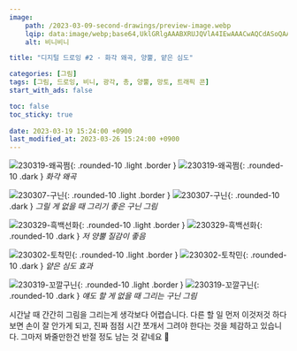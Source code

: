 ```yaml
---
image:
    path: /2023-03-09-second-drawings/preview-image.webp
    lqip: data:image/webp;base64,UklGRlgAAABXRUJQVlA4IEwAAACwAQCdASoQAAgAAgA0JQBOgBh2EShgAP79L/Zddr8IocHoi5zSrcrofTZs+tnZKRzvYrsVlw6ZY7BgVwil9C9Gboi+zO+NlKxGpgAA
    alt: 비니비니

title: "디지털 드로잉 #2 - 화각 왜곡, 양뿔, 얕은 심도"

categories: [그림]
tags: [그림, 드로잉, 비니, 광각, 총, 양뿔, 망토, 트래픽 콘]
start_with_ads: false

toc: false
toc_sticky: true
 
date: 2023-03-19 15:24:00 +0900
last_modified_at: 2023-03-26 15:24:00 +0900
---
```


![230319-왜곡쩜](/drawing/230319-왜곡쩜.webp){: .rounded-10 .light .border }
![230319-왜곡쩜](/drawing/230319-왜곡쩜.webp){: .rounded-10 .dark }
_화각 왜곡_

![230307-구닌](/drawing/230307-구닌.webp){: .rounded-10 .light .border }
![230307-구닌](/drawing/230307-구닌.webp){: .rounded-10 .dark }
_그릴 게 없을 때 그리기 좋은 구닌 그림_

![230329-흑백선화](/drawing/230329_흑백선화.webp){: .rounded-10 .light .border }
![230329-흑백선화](/drawing/230329_흑백선화.webp){: .rounded-10 .dark }
_저 양뿔 질감이 좋음_

![230302-토착민](/drawing/230302-토착민.webp){: .rounded-10 .light .border }
![230302-토착민](/drawing/230302-토착민.webp){: .rounded-10 .dark }
_얕은 심도 효과_

![230319-꼬깔구닌](/drawing/230319-꼬깔구닌.webp){: .rounded-10 .light .border }
![230319-꼬깔구닌](/drawing/230319-꼬깔구닌.webp){: .rounded-10 .dark }
_얘도 할 게 없을 때 그리는 구닌 그림_

시간날 때 간간히 그림을 그리는게 생각보다 어렵습니다. 다른 할 일 먼저 이것저것 하다보면 손이 잘 안가게 되고, 진짜 점점 시간 쪼개서 그려야 한다는 것을 체감하고 있습니다. 그마저 봐줄만한건 반절 정도 남는 것 같네요 🥲